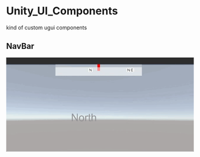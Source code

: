 # Unity_UI_Components
kind of custom ugui components

## NavBar

![image](https://github.com/Zhuangdum/Unity_UI_Components/blob/master/DescriptionGIF/NavBar.gif)
